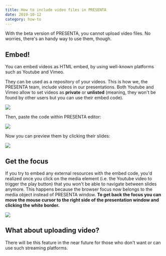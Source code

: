 ```yaml
---
title: How to include video files in PRESENTA
date: 2019-10-12
category: how-to
---
```


With the beta version of PRESENTA, you cannot upload video files. No worries, there's an handy way to use them, though.

## Embed!

You can embed videos as HTML embed, by using well-known platforms such as Youtube and Vimeo.

They can be used as a repository of your videos. This is how we, the PRESENTA team, include videos in our presentations. Both Youtube and Vimeo allow to set videos as **private** or **unlisted** (meaning, they won't be found by other users but you can use their embed code).

![](yt-embed.gif)

Then, paste the code within PRESENTA editor:

![](paste-embed.gif)

Now you can preview them by clicking their slides:

![](embed-video.gif)

## Get the focus

If you try to embed any external resources with the embed code, you'd realized once you click on the media element (i.e. the Youtube video to trigger the play button) that you won't be able to navigate between slides anymore. This happens because the browser focus now belongs to the media object instead of PRESENTA window. **To get back the focus you can move the mouse cursor to the right side of the presentation window and clicking the white border.**

![](/blog/how-to-use-video-in-presenta/grab-the-focus.gif)

## What about uploading video?

There will be this feature in the near future for those who don't want or can use such streaming platforms.